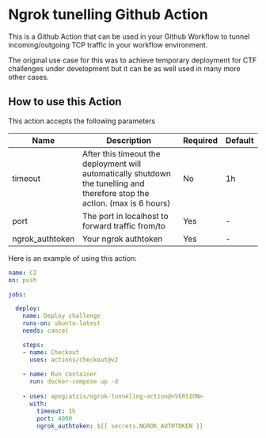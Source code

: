 # Ngrok tunelling Github Action

This is a Github Action that can be used in your Github Workflow to tunnel incoming/outgoing TCP traffic in your workflow environment.

The original use case for this was to achieve temporary deployment for CTF challenges under development but it can be as well used in many more other cases. 

## How to use this Action

This action accepts the following parameters

| Name| Description | Required  | Default |
| ------------- |-------------|-----|-----|
| timeout | After this timeout the deployment will automatically shutdown the tunelling and therefore stop the action. (max is 6 hours) | No | 1h |
| port | The port in localhost to forward traffic from/to  | Yes | - |
| ngrok_authtoken | Your ngrok authtoken| Yes | - |

Here is an example of using this action:

```yaml
name: CI
on: push

jobs:

  deploy:
    name: Deploy challenge
    runs-on: ubuntu-latest
    needs: cancel

    steps:
    - name: Checkout
      uses: actions/checkout@v2
    
    - name: Run container
      run: docker-compose up -d 
    
    - uses: apogiatzis/ngrok-tunneling-action@<VERSION>
      with:
        timeout: 1h
        port: 4000
        ngrok_authtoken: ${{ secrets.NGROK_AUTHTOKEN }}
```
